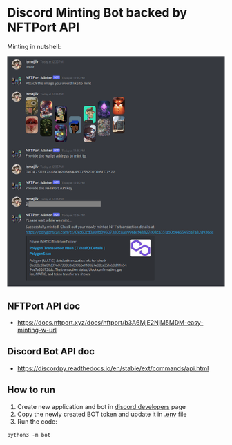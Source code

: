 # Discord Minting Bot backed by NFTPort API

Minting in nutshell:

![img.png](img.png)

## NFTPort API doc

* https://docs.nftport.xyz/docs/nftport/b3A6MjE2NjM5MDM-easy-minting-w-url

## Discord Bot API doc

* https://discordpy.readthedocs.io/en/stable/ext/commands/api.html

## How to run

1. Create new application and bot in [discord developers](https://discord.com/developers/applications) page
2. Copy the newly created BOT token and update it in [.env](./.env) file
3. Run the code:

```shell
python3 -m bot
```
